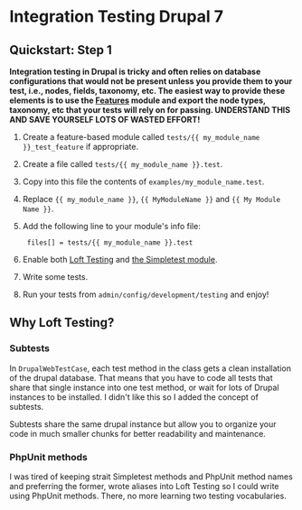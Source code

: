 # Integration Testing Drupal 7

## Quickstart: Step 1

**Integration testing in Drupal is tricky and often relies on database configurations that would not be present unless you provide them to your test, i.e., nodes, fields, taxonomy, etc.  The easiest way to provide these elements is to use the [Features](https://www.drupal.org/project/features) module and export the node types, taxonomy, etc that your tests will rely on for passing.  UNDERSTAND THIS AND SAVE YOURSELF LOTS OF WASTED EFFORT!**


1. Create a feature-based module called `tests/{{ my_module_name }}_test_feature` if appropriate.
1. Create a file called `tests/{{ my_module_name }}.test`.
1. Copy into this file the contents of `examples/my_module_name.test`.
1. Replace `{{ my_module_name }}`, `{{ MyModuleName }}` and `{{ My Module Name }}`.
1. Add the following line to your module's info file:

        files[] = tests/{{ my_module_name }}.test

1. Enable both [Loft Testing](http://www.intheloftstudios.com/packages/drupal/loft_testing) and [the Simpletest module](https://www.drupal.org/documentation/modules/simpletest).
1. Write some tests.
1. Run your tests from `admin/config/development/testing` and enjoy!

## Why Loft Testing?

### Subtests
In `DrupalWebTestCase`, each test method in the class gets a clean installation of the drupal database.  That means that you have to code all tests that share that single instance into one test method, or wait for lots of Drupal instances to be installed.  I didn't like this so I added the concept of subtests.

Subtests share the same drupal instance but allow you to organize your code in much smaller chunks for better readability and maintenance.

### PhpUnit methods
I was tired of keeping strait Simpletest methods and PhpUnit method names and preferring the former, wrote aliases into Loft Testing so I could write using PhpUnit methods.  There, no more learning two testing vocabularies.

